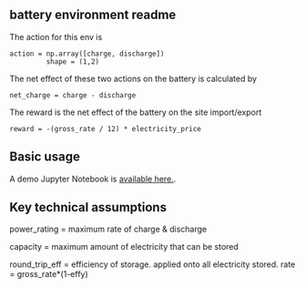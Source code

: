 ## battery environment readme

The action for this env is
```
action = np.array([charge, discharge])
         shape = (1,2)
```

The net effect of these two actions on the battery is calculated by
```
net_charge = charge - discharge
```

The reward is the net effect of the battery on the site import/export
```
reward = -(gross_rate / 12) * electricity_price
```

## Basic usage
A demo Jupyter Notebook is [available here.](https://github.com/ADGEfficiency/energy_py/blob/master/energy_py/main/notebooks/battery/env_demo.ipynb).

## Key technical assumptions

power_rating = maximum rate of charge & discharge

capacity = maximum amount of electricity that can be stored

round_trip_eff = efficiency of storage.  applied onto all electricity stored.
    rate = gross_rate*(1-effy)
